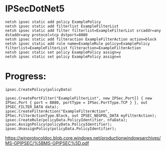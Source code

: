 # IPSecDotNet5

    netsh ipsec static add policy ExamplePolicy
    netsh ipsec static add filterlist ExampleFilterList
    netsh ipsec static add filter filterlist=ExampleFilterList srcaddr=any dstaddr=any protocol=tcp dstport=8080
    netsh ipsec static add filteraction ExampleFilterAction action=block
    netsh ipsec static add rule name=ExampleRule policy=ExamplePolicy filterlist=ExampleFilterList filteraction=ExampleFilterAction
    netsh ipsec static set policy ExamplePolicy assign=y
    netsh ipsec static set policy ExamplePolicy assign=n

# Progress:
    ipsec.CreatePolicy(policyData)

    ipsec.CreatePortFilter("ExampleFilterList", new IPSec.Port[] { new IPSec.Port { port = 8080, portType = IPSec.PortType.TCP } }, out IPSEC_FILTER_DATA data);
    ipsec.CreateFilterAction("ExampleFilterAction", IPSec.FilterActionType.Block, out IPSEC_NEGPOL_DATA myFilterAction);
    ipsec.CreateRule(policyData.PolicyIdentifier, nfaData);
    ipsec.AssignPolicy(policyData.PolicyIdentifier);
    ipsec.UnassignPolicy(policyData.PolicyIdentifier);

https://winprotocoldoc.blob.core.windows.net/productionwindowsarchives/MS-GPIPSEC/%5BMS-GPIPSEC%5D.pdf
